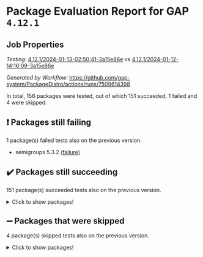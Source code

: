 # Package Evaluation Report for GAP `4.12.1`

## Job Properties

*Testing:* [4.12.1/2024-01-13-02:50:41-3a15e86e](https://github.com/gap-system/PackageDistro/blob/data/reports/4.12.1/2024-01-13-02:50:41-3a15e86e) vs [4.12.1/2024-01-12-14:16:09-3a15e86e](https://github.com/gap-system/PackageDistro/blob/data/reports/4.12.1/2024-01-12-14:16:09-3a15e86e)

*Generated by Workflow:* https://github.com/gap-system/PackageDistro/actions/runs/7509614398

In total, 156 packages were tested, out of which 151 succeeded, 1 failed and 4 were skipped.

## :exclamation: Packages still failing

1 package(s) failed tests also on the previous version.
- semigroups 5.3.2 [(failure)](https://github.com/gap-system/PackageDistro/actions/runs/7509614398/job/20447205801)

## :heavy_check_mark: Packages still succeeding

151 package(s) succeeded tests also on the previous version.
<details><summary>Click to show packages!</summary>

- 4ti2interface 2023.02-04 [(success)](https://github.com/gap-system/PackageDistro/actions/runs/7509614398/job/20447192791)
- ace 5.6.2 [(success)](https://github.com/gap-system/PackageDistro/actions/runs/7509614398/job/20447192931)
- aclib 1.3.2 [(success)](https://github.com/gap-system/PackageDistro/actions/runs/7509614398/job/20447193043)
- agt 0.3.1 [(success)](https://github.com/gap-system/PackageDistro/actions/runs/7509614398/job/20447193229)
- alnuth 3.2.1 [(success)](https://github.com/gap-system/PackageDistro/actions/runs/7509614398/job/20447193362)
- anupq 3.3.0 [(success)](https://github.com/gap-system/PackageDistro/actions/runs/7509614398/job/20447193534)
- atlasrep 2.1.8 [(success)](https://github.com/gap-system/PackageDistro/actions/runs/7509614398/job/20447193700)
- autodoc 2023.06.19 [(success)](https://github.com/gap-system/PackageDistro/actions/runs/7509614398/job/20447193800)
- automata 1.15 [(success)](https://github.com/gap-system/PackageDistro/actions/runs/7509614398/job/20447193916)
- automgrp 1.3.2 [(success)](https://github.com/gap-system/PackageDistro/actions/runs/7509614398/job/20447194041)
- autpgrp 1.11 [(success)](https://github.com/gap-system/PackageDistro/actions/runs/7509614398/job/20447194144)
- cap 2024.01-03 [(success)](https://github.com/gap-system/PackageDistro/actions/runs/7509614398/job/20447194230)
- caratinterface 2.3.6 [(success)](https://github.com/gap-system/PackageDistro/actions/runs/7509614398/job/20447194315)
- cddinterface 2022.11.01 [(success)](https://github.com/gap-system/PackageDistro/actions/runs/7509614398/job/20447194402)
- circle 1.6.6 [(success)](https://github.com/gap-system/PackageDistro/actions/runs/7509614398/job/20447194496)
- classicpres 1.22 [(success)](https://github.com/gap-system/PackageDistro/actions/runs/7509614398/job/20447194590)
- cohomolo 1.6.11 [(success)](https://github.com/gap-system/PackageDistro/actions/runs/7509614398/job/20447194699)
- congruence 1.2.5 [(success)](https://github.com/gap-system/PackageDistro/actions/runs/7509614398/job/20447194781)
- corelg 1.56 [(success)](https://github.com/gap-system/PackageDistro/actions/runs/7509614398/job/20447194852)
- crime 1.6 [(success)](https://github.com/gap-system/PackageDistro/actions/runs/7509614398/job/20447194929)
- crisp 1.4.6 [(success)](https://github.com/gap-system/PackageDistro/actions/runs/7509614398/job/20447195022)
- crypting 0.10.4 [(success)](https://github.com/gap-system/PackageDistro/actions/runs/7509614398/job/20447195113)
- cryst 4.1.27 [(success)](https://github.com/gap-system/PackageDistro/actions/runs/7509614398/job/20447195191)
- crystcat 1.1.10 [(success)](https://github.com/gap-system/PackageDistro/actions/runs/7509614398/job/20447195267)
- ctbllib 1.3.7 [(success)](https://github.com/gap-system/PackageDistro/actions/runs/7509614398/job/20447195348)
- cubefree 1.19 [(success)](https://github.com/gap-system/PackageDistro/actions/runs/7509614398/job/20447195420)
- curlinterface 2.3.2 [(success)](https://github.com/gap-system/PackageDistro/actions/runs/7509614398/job/20447195490)
- cvec 2.8.1 [(success)](https://github.com/gap-system/PackageDistro/actions/runs/7509614398/job/20447195573)
- datastructures 0.3.0 [(success)](https://github.com/gap-system/PackageDistro/actions/runs/7509614398/job/20447195663)
- deepthought 1.0.6 [(success)](https://github.com/gap-system/PackageDistro/actions/runs/7509614398/job/20447195730)
- design 1.8 [(success)](https://github.com/gap-system/PackageDistro/actions/runs/7509614398/job/20447195802)
- difsets 2.3.1 [(success)](https://github.com/gap-system/PackageDistro/actions/runs/7509614398/job/20447195890)
- digraphs 1.6.3 [(success)](https://github.com/gap-system/PackageDistro/actions/runs/7509614398/job/20447195965)
- edim 1.3.7 [(success)](https://github.com/gap-system/PackageDistro/actions/runs/7509614398/job/20447196036)
- example 4.3.4 [(success)](https://github.com/gap-system/PackageDistro/actions/runs/7509614398/job/20447196111)
- examplesforhomalg 2023.10-01 [(success)](https://github.com/gap-system/PackageDistro/actions/runs/7509614398/job/20447196171)
- factint 1.6.3 [(success)](https://github.com/gap-system/PackageDistro/actions/runs/7509614398/job/20447196226)
- ferret 1.0.9 [(success)](https://github.com/gap-system/PackageDistro/actions/runs/7509614398/job/20447196287)
- fga 1.5.0 [(success)](https://github.com/gap-system/PackageDistro/actions/runs/7509614398/job/20447196382)
- fining 1.5.6 [(success)](https://github.com/gap-system/PackageDistro/actions/runs/7509614398/job/20447196458)
- float 1.0.4 [(success)](https://github.com/gap-system/PackageDistro/actions/runs/7509614398/job/20447196530)
- format 1.4.3 [(success)](https://github.com/gap-system/PackageDistro/actions/runs/7509614398/job/20447196587)
- forms 1.2.9 [(success)](https://github.com/gap-system/PackageDistro/actions/runs/7509614398/job/20447196645)
- fplsa 1.2.6 [(success)](https://github.com/gap-system/PackageDistro/actions/runs/7509614398/job/20447196725)
- fr 2.4.13 [(success)](https://github.com/gap-system/PackageDistro/actions/runs/7509614398/job/20447196783)
- francy 2.0.3 [(success)](https://github.com/gap-system/PackageDistro/actions/runs/7509614398/job/20447196852)
- fwtree 1.3 [(success)](https://github.com/gap-system/PackageDistro/actions/runs/7509614398/job/20447196918)
- gapdoc 1.6.6 [(success)](https://github.com/gap-system/PackageDistro/actions/runs/7509614398/job/20447196989)
- gauss 2023.02-04 [(success)](https://github.com/gap-system/PackageDistro/actions/runs/7509614398/job/20447197051)
- gaussforhomalg 2023.11-01 [(success)](https://github.com/gap-system/PackageDistro/actions/runs/7509614398/job/20447197116)
- gbnp 1.0.5 [(success)](https://github.com/gap-system/PackageDistro/actions/runs/7509614398/job/20447197183)
- generalizedmorphismsforcap 2023.08-02 [(success)](https://github.com/gap-system/PackageDistro/actions/runs/7509614398/job/20447197254)
- genss 1.6.8 [(success)](https://github.com/gap-system/PackageDistro/actions/runs/7509614398/job/20447197327)
- gradedmodules 2024.01-01 [(success)](https://github.com/gap-system/PackageDistro/actions/runs/7509614398/job/20447197416)
- gradedringforhomalg 2023.08-01 [(success)](https://github.com/gap-system/PackageDistro/actions/runs/7509614398/job/20447197500)
- grape 4.9.0 [(success)](https://github.com/gap-system/PackageDistro/actions/runs/7509614398/job/20447197583)
- groupoids 1.73 [(success)](https://github.com/gap-system/PackageDistro/actions/runs/7509614398/job/20447197646)
- grpconst 2.6.4 [(success)](https://github.com/gap-system/PackageDistro/actions/runs/7509614398/job/20447197733)
- guarana 0.96.3 [(success)](https://github.com/gap-system/PackageDistro/actions/runs/7509614398/job/20447197828)
- guava 3.18 [(success)](https://github.com/gap-system/PackageDistro/actions/runs/7509614398/job/20447197896)
- hap 1.61 [(success)](https://github.com/gap-system/PackageDistro/actions/runs/7509614398/job/20447197982)
- hapcryst 0.1.15 [(success)](https://github.com/gap-system/PackageDistro/actions/runs/7509614398/job/20447198079)
- hecke 1.5.3 [(success)](https://github.com/gap-system/PackageDistro/actions/runs/7509614398/job/20447198194)
- help 3.5 [(success)](https://github.com/gap-system/PackageDistro/actions/runs/7509614398/job/20447198274)
- homalg 2024.01-01 [(success)](https://github.com/gap-system/PackageDistro/actions/runs/7509614398/job/20447198376)
- homalgtocas 2023.11-01 [(success)](https://github.com/gap-system/PackageDistro/actions/runs/7509614398/job/20447198477)
- idrel 2.45 [(success)](https://github.com/gap-system/PackageDistro/actions/runs/7509614398/job/20447198577)
- images 1.3.1 [(success)](https://github.com/gap-system/PackageDistro/actions/runs/7509614398/job/20447198671)
- intpic 0.3.0 [(success)](https://github.com/gap-system/PackageDistro/actions/runs/7509614398/job/20447198782)
- io 4.8.2 [(success)](https://github.com/gap-system/PackageDistro/actions/runs/7509614398/job/20447198874)
- io_forhomalg 2023.02-04 [(success)](https://github.com/gap-system/PackageDistro/actions/runs/7509614398/job/20447198973)
- irredsol 1.4.4 [(success)](https://github.com/gap-system/PackageDistro/actions/runs/7509614398/job/20447199075)
- json 2.1.1 [(success)](https://github.com/gap-system/PackageDistro/actions/runs/7509614398/job/20447199172)
- jupyterkernel 1.5.0 [(success)](https://github.com/gap-system/PackageDistro/actions/runs/7509614398/job/20447199279)
- jupyterviz 1.5.6 [(success)](https://github.com/gap-system/PackageDistro/actions/runs/7509614398/job/20447199391)
- kan 1.36 [(success)](https://github.com/gap-system/PackageDistro/actions/runs/7509614398/job/20447199528)
- kbmag 1.5.11 [(success)](https://github.com/gap-system/PackageDistro/actions/runs/7509614398/job/20447199653)
- laguna 3.9.6 [(success)](https://github.com/gap-system/PackageDistro/actions/runs/7509614398/job/20447199781)
- liealgdb 2.2.1 [(success)](https://github.com/gap-system/PackageDistro/actions/runs/7509614398/job/20447199943)
- liepring 2.8 [(success)](https://github.com/gap-system/PackageDistro/actions/runs/7509614398/job/20447200097)
- liering 2.4.2 [(success)](https://github.com/gap-system/PackageDistro/actions/runs/7509614398/job/20447200239)
- linearalgebraforcap 2024.01-02 [(success)](https://github.com/gap-system/PackageDistro/actions/runs/7509614398/job/20447200351)
- localizeringforhomalg 2023.10-01 [(success)](https://github.com/gap-system/PackageDistro/actions/runs/7509614398/job/20447200490)
- loops 3.4.3 [(success)](https://github.com/gap-system/PackageDistro/actions/runs/7509614398/job/20447200637)
- lpres 1.0.3 [(success)](https://github.com/gap-system/PackageDistro/actions/runs/7509614398/job/20447200801)
- majoranaalgebras 1.5.1 [(success)](https://github.com/gap-system/PackageDistro/actions/runs/7509614398/job/20447200955)
- mapclass 1.4.6 [(success)](https://github.com/gap-system/PackageDistro/actions/runs/7509614398/job/20447201120)
- matgrp 0.70 [(success)](https://github.com/gap-system/PackageDistro/actions/runs/7509614398/job/20447201295)
- matricesforhomalg 2023.11-02 [(success)](https://github.com/gap-system/PackageDistro/actions/runs/7509614398/job/20447201450)
- modisom 2.5.4 [(success)](https://github.com/gap-system/PackageDistro/actions/runs/7509614398/job/20447201709)
- modulepresentationsforcap 2024.01-01 [(success)](https://github.com/gap-system/PackageDistro/actions/runs/7509614398/job/20447201977)
- modules 2024.01-01 [(success)](https://github.com/gap-system/PackageDistro/actions/runs/7509614398/job/20447202106)
- monoidalcategories 2024.01-01 [(success)](https://github.com/gap-system/PackageDistro/actions/runs/7509614398/job/20447202359)
- nconvex 2022.09-01 [(success)](https://github.com/gap-system/PackageDistro/actions/runs/7509614398/job/20447202481)
- nilmat 1.4.2 [(success)](https://github.com/gap-system/PackageDistro/actions/runs/7509614398/job/20447202583)
- nock 1.5 [(success)](https://github.com/gap-system/PackageDistro/actions/runs/7509614398/job/20447202699)
- normalizinterface 1.3.6 [(success)](https://github.com/gap-system/PackageDistro/actions/runs/7509614398/job/20447202831)
- nq 2.5.11 [(success)](https://github.com/gap-system/PackageDistro/actions/runs/7509614398/job/20447202974)
- numericalsgps 1.3.1 [(success)](https://github.com/gap-system/PackageDistro/actions/runs/7509614398/job/20447203104)
- openmath 11.5.3 [(success)](https://github.com/gap-system/PackageDistro/actions/runs/7509614398/job/20447203221)
- orb 4.9.0 [(success)](https://github.com/gap-system/PackageDistro/actions/runs/7509614398/job/20447203336)
- packagemanager 1.4.3 [(success)](https://github.com/gap-system/PackageDistro/actions/runs/7509614398/job/20447203477)
- patternclass 2.4.3 [(success)](https://github.com/gap-system/PackageDistro/actions/runs/7509614398/job/20447203563)
- permut 2.0.5 [(success)](https://github.com/gap-system/PackageDistro/actions/runs/7509614398/job/20447203675)
- polenta 1.3.10 [(success)](https://github.com/gap-system/PackageDistro/actions/runs/7509614398/job/20447203972)
- polymaking 0.8.7 [(success)](https://github.com/gap-system/PackageDistro/actions/runs/7509614398/job/20447204215)
- primgrp 3.4.4 [(success)](https://github.com/gap-system/PackageDistro/actions/runs/7509614398/job/20447204376)
- profiling 2.5.4 [(success)](https://github.com/gap-system/PackageDistro/actions/runs/7509614398/job/20447204472)
- qpa 1.35 [(success)](https://github.com/gap-system/PackageDistro/actions/runs/7509614398/job/20447204581)
- quagroup 1.8.4 [(success)](https://github.com/gap-system/PackageDistro/actions/runs/7509614398/job/20447204676)
- radiroot 2.9 [(success)](https://github.com/gap-system/PackageDistro/actions/runs/7509614398/job/20447204780)
- rcwa 4.7.1 [(success)](https://github.com/gap-system/PackageDistro/actions/runs/7509614398/job/20447204882)
- rds 1.8 [(success)](https://github.com/gap-system/PackageDistro/actions/runs/7509614398/job/20447205029)
- recog 1.4.2 [(success)](https://github.com/gap-system/PackageDistro/actions/runs/7509614398/job/20447205145)
- repndecomp 1.3.0 [(success)](https://github.com/gap-system/PackageDistro/actions/runs/7509614398/job/20447205249)
- repsn 3.1.1 [(success)](https://github.com/gap-system/PackageDistro/actions/runs/7509614398/job/20447205350)
- resclasses 4.7.3 [(success)](https://github.com/gap-system/PackageDistro/actions/runs/7509614398/job/20447205459)
- ringsforhomalg 2023.11-02 [(success)](https://github.com/gap-system/PackageDistro/actions/runs/7509614398/job/20447205543)
- sco 2023.08-01 [(success)](https://github.com/gap-system/PackageDistro/actions/runs/7509614398/job/20447205617)
- scscp 2.4.1 [(success)](https://github.com/gap-system/PackageDistro/actions/runs/7509614398/job/20447205694)
- sglppow 2.3 [(success)](https://github.com/gap-system/PackageDistro/actions/runs/7509614398/job/20447205883)
- sgpviz 0.999.5 [(success)](https://github.com/gap-system/PackageDistro/actions/runs/7509614398/job/20447205958)
- simpcomp 2.1.14 [(success)](https://github.com/gap-system/PackageDistro/actions/runs/7509614398/job/20447206040)
- singular 2023.02.09 [(success)](https://github.com/gap-system/PackageDistro/actions/runs/7509614398/job/20447206115)
- sl2reps 1.1 [(success)](https://github.com/gap-system/PackageDistro/actions/runs/7509614398/job/20447206182)
- sla 1.5.3 [(success)](https://github.com/gap-system/PackageDistro/actions/runs/7509614398/job/20447206254)
- smallgrp 1.5.3 [(success)](https://github.com/gap-system/PackageDistro/actions/runs/7509614398/job/20447206312)
- smallsemi 0.6.13 [(success)](https://github.com/gap-system/PackageDistro/actions/runs/7509614398/job/20447206399)
- sonata 2.9.6 [(success)](https://github.com/gap-system/PackageDistro/actions/runs/7509614398/job/20447206499)
- sophus 1.27 [(success)](https://github.com/gap-system/PackageDistro/actions/runs/7509614398/job/20447206598)
- sotgrps 1.2 [(success)](https://github.com/gap-system/PackageDistro/actions/runs/7509614398/job/20447206694)
- spinsym 1.5.2 [(success)](https://github.com/gap-system/PackageDistro/actions/runs/7509614398/job/20447206791)
- standardff 1.0 [(success)](https://github.com/gap-system/PackageDistro/actions/runs/7509614398/job/20447206887)
- symbcompcc 1.3.2 [(success)](https://github.com/gap-system/PackageDistro/actions/runs/7509614398/job/20447206963)
- thelma 1.3 [(success)](https://github.com/gap-system/PackageDistro/actions/runs/7509614398/job/20447207044)
- tomlib 1.2.11 [(success)](https://github.com/gap-system/PackageDistro/actions/runs/7509614398/job/20447207154)
- toolsforhomalg 2023.11-01 [(success)](https://github.com/gap-system/PackageDistro/actions/runs/7509614398/job/20447207256)
- toric 1.9.5 [(success)](https://github.com/gap-system/PackageDistro/actions/runs/7509614398/job/20447207351)
- toricvarieties 2022.07.13 [(success)](https://github.com/gap-system/PackageDistro/actions/runs/7509614398/job/20447207451)
- transgrp 3.6.5 [(success)](https://github.com/gap-system/PackageDistro/actions/runs/7509614398/job/20447207568)
- ugaly 4.1.3 [(success)](https://github.com/gap-system/PackageDistro/actions/runs/7509614398/job/20447207641)
- unipot 1.5 [(success)](https://github.com/gap-system/PackageDistro/actions/runs/7509614398/job/20447207738)
- unitlib 4.2.0 [(success)](https://github.com/gap-system/PackageDistro/actions/runs/7509614398/job/20447207856)
- utils 0.84 [(success)](https://github.com/gap-system/PackageDistro/actions/runs/7509614398/job/20447207955)
- uuid 0.7 [(success)](https://github.com/gap-system/PackageDistro/actions/runs/7509614398/job/20447208049)
- walrus 0.9991 [(success)](https://github.com/gap-system/PackageDistro/actions/runs/7509614398/job/20447208143)
- wedderga 4.10.4 [(success)](https://github.com/gap-system/PackageDistro/actions/runs/7509614398/job/20447208258)
- xmod 2.91 [(success)](https://github.com/gap-system/PackageDistro/actions/runs/7509614398/job/20447208358)
- xmodalg 1.23 [(success)](https://github.com/gap-system/PackageDistro/actions/runs/7509614398/job/20447208463)
- yangbaxter 0.10.3 [(success)](https://github.com/gap-system/PackageDistro/actions/runs/7509614398/job/20447208557)
- zeromqinterface 0.14 [(success)](https://github.com/gap-system/PackageDistro/actions/runs/7509614398/job/20447208656)
</details>

## :heavy_minus_sign: Packages that were skipped

4 package(s) skipped tests also on the previous version.
<details><summary>Click to show packages!</summary>

- browse 1.8.21 [(skipped)](https://github.com/gap-system/PackageDistro/actions/runs/7509614398/job/20446944269)
- itc 1.5.1 [(skipped)](https://github.com/gap-system/PackageDistro/actions/runs/7509614398/job/20446944269)
- polycyclic 2.16 [(skipped)](https://github.com/gap-system/PackageDistro/actions/runs/7509614398/job/20446944269)
- xgap 4.31 [(skipped)](https://github.com/gap-system/PackageDistro/actions/runs/7509614398/job/20446944269)
</details>

